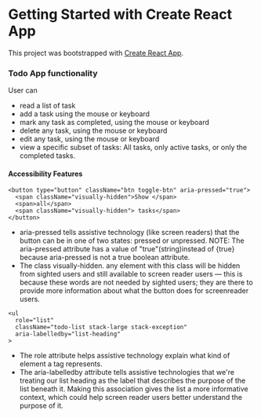 # Getting Started with Create React App

This project was bootstrapped with [Create React App](https://github.com/facebook/create-react-app).

### Todo App functionality
User can
- read a list of task
- add a task using the mouse or keyboard
- mark any task as completed, using the mouse or keyboard
- delete any task, using the mouse or keyboard
- edit any task, using the mouse or keyboard
- view a specific subset of tasks: All tasks, only active tasks, or only the completed tasks.

#### Accessibility Features
```
<button type="button" className="btn toggle-btn" aria-pressed="true">
  <span className="visually-hidden">Show </span>
  <span>all</span>
  <span className="visually-hidden"> tasks</span>
</button>
```
- aria-pressed tells assistive technology (like screen readers) that the button can be in one of two states: pressed or unpressed.
NOTE: The aria-pressed attribute has a value of "true"(string)instead of {true} because aria-pressed is not a true boolean attribute.
- The class visually-hidden. any element with this class will be hidden from sighted users and still available to screen reader users — this is because these words are not needed by sighted users; they are there to provide more information about what the button does for screenreader users.

```
<ul
  role="list"
  className="todo-list stack-large stack-exception"
  aria-labelledby="list-heading"
>
```
- The role attribute helps assistive technology explain what kind of element a tag represents.
- The aria-labelledby attribute tells assistive technologies that we're treating our list heading as the label that describes the purpose of the list beneath it. Making this association gives the list a more informative context, which could help screen reader users better understand the purpose of it.